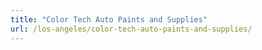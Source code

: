 ```yaml
---
title: "Color Tech Auto Paints and Supplies"
url: /los-angeles/color-tech-auto-paints-and-supplies/
---
```

